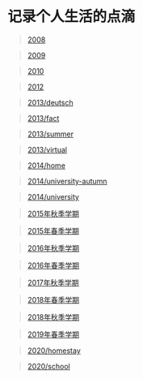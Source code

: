 # 记录个人生活的点滴

> [2008](2008/miscellaneous.md)

> [2009](2009/miscellaneous.md)

> [2010](2010/miscellaneous.md)

> [2012](2012/autumn_semester.md)

> [2013/deutsch](2013/deutsch.md)

> [2013/fact](2013/fact.md)

> [2013/summer](2013/summer.md)

> [2013/virtual](2013/virtual.md)

> [2014/home](2014/home.md)

> [2014/university-autumn](2014/university-autumn.md)

> [2014/university](2014/university.md)

> [2015年秋季学期](2015/autumn_semester.md)

> [2015年春季学期](2015/spring_semester.md)

> [2016年秋季学期](2016/autumn_semester.md)

> [2016年春季学期](2016/spring_semester.md)

> [2017年秋季学期](2017/autumn_semester.md)

> [2018年春季学期](2018/spring_semester.md)

> [2018年秋季学期](2018/autumn_semester.md)

> [2019年春季学期](2019/spring_semester.md)

> [2020/homestay](2020/homestay.md)

> [2020/school](2020/school.md)